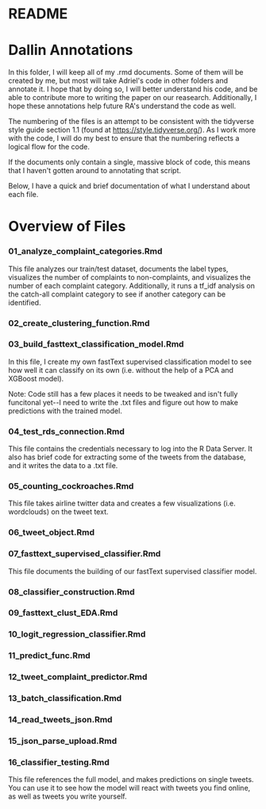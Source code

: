 README
================

Dallin Annotations
==================

In this folder, I will keep all of my .rmd documents. Some of them will be created by me, but most will take Adriel's code in other folders and annotate it. I hope that by doing so, I will better understand his code, and be able to contribute more to writing the paper on our reasearch. Additionally, I hope these annotations help future RA's understand the code as well.

The numbering of the files is an attempt to be consistent with the tidyverse style guide section 1.1 (found at <https://style.tidyverse.org/>). As I work more with the code, I will do my best to ensure that the numbering reflects a logical flow for the code.

If the documents only contain a single, massive block of code, this means that I haven't gotten around to annotating that script.

Below, I have a quick and brief documentation of what I understand about each file.

Overview of Files
=================

### 01\_analyze\_complaint\_categories.Rmd

This file analyzes our train/test dataset, documents the label types, visualizes the number of complaints to non-complaints, and visualizes the number of each complaint category. Additionally, it runs a tf\_idf analysis on the catch-all complaint category to see if another category can be identified.

### 02\_create\_clustering\_function.Rmd

### 03\_build\_fasttext\_classification\_model.Rmd

In this file, I create my own fastText supervised classification model to see how well it can classify on its own (i.e. without the help of a PCA and XGBoost model).

Note: Code still has a few places it needs to be tweaked and isn't fully funcitonal yet--I need to write the .txt files and figure out how to make predictions with the trained model.

### 04\_test\_rds\_connection.Rmd

This file contains the credentials necessary to log into the R Data Server. It also has brief code for extracting some of the tweets from the database, and it writes the data to a .txt file.

### 05\_counting\_cockroaches.Rmd

This file takes airline twitter data and creates a few visualizations (i.e. wordclouds) on the tweet text.

### 06\_tweet\_object.Rmd

### 07\_fasttext\_supervised\_classifier.Rmd

This file documents the building of our fastText supervised classifier model.

### 08\_classifier\_construction.Rmd

### 09\_fasttext\_clust\_EDA.Rmd

### 10\_logit\_regression\_classifier.Rmd

### 11\_predict\_func.Rmd

### 12\_tweet\_complaint\_predictor.Rmd

### 13\_batch\_classification.Rmd

### 14\_read\_tweets\_json.Rmd

### 15\_json\_parse\_upload.Rmd

### 16\_classifier\_testing.Rmd

This file references the full model, and makes predictions on single tweets. You can use it to see how the model will react with tweets you find online, as well as tweets you write yourself.

